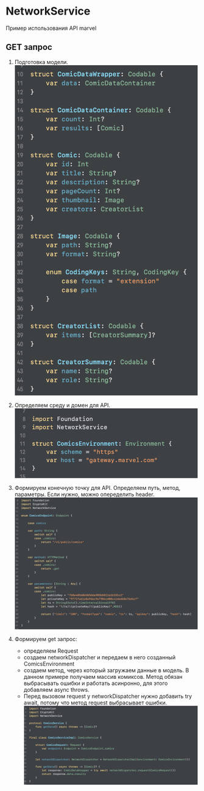 # NetworkService

Пример использования API marvel

## GET запрос

1. Подготовка модели.
![ScreenModel](https://github.com/korotkovak/NetworkService/blob/develop/Sources/IImages/Model.png)

2. Определяем среду и домен для API.
![ScreenEnvironmetn](https://github.com/korotkovak/NetworkService/blob/develop/Sources/IImages/Environmetn.png)

3. Формируем конечную точку для API. Определяем путь, метод, параметры. Если нужно, можно опеределить header.
![ScreenEndpoint](https://github.com/korotkovak/NetworkService/blob/develop/Sources/IImages/Endpoint.png)

4. Формируем get запрос: 
     - определяем Request
     - создаем networkDispatcher и передаем в него созданный ComicsEnvironment
     - создаем метод, через который загружаем данные в модель. В данном примере получаем массив комиксов. Метод обязан выбрасывать ошибки и работать асинронно, для этого добавляем async throws.
     - Перед вызовом request у networkDispatcher нужно добавить try await, потому что метод request выбрасывает ошибки.
![ScreenService](https://github.com/korotkovak/NetworkService/blob/develop/Sources/IImages/Service.png)
